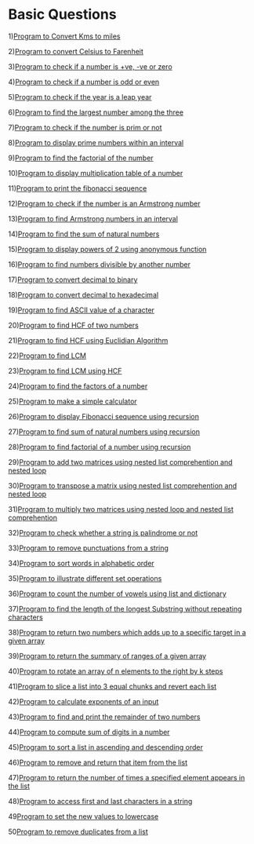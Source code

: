 # Basic Questions

1)[Program to Convert Kms to miles](https://github.com/Dev-John125/Python/blob/main/problems/01_Kms_to_miles.ipynb)

2)[Program to convert Celsius to Farenheit](https://github.com/Dev-John125/Python/blob/main/problems/02_Celcius_To_Farhanheit.ipynb)

3)[Program to check if a number is +ve, -ve or zero](https://github.com/Dev-John125/Python/blob/main/problems/03_Positive_Negative_Zero.ipynb)

4)[Program to check if a number is odd or even](https://github.com/Dev-John125/Python/blob/main/problems/04_Odd_Even.ipynb)

5)[Program to check if the year is a leap year](https://github.com/Dev-John125/Python/blob/main/problems/05_LeapYear.ipynb)

6)[Program to find the largest number among the three](https://github.com/Dev-John125/Python/blob/main/problems/06_Largest_Among_Three.ipynb)

7)[Program to check if the number is prim or not](https://github.com/Dev-John125/Python/blob/main/problems/07_Prime.ipynb)

8)[Program to display prime numbers within an interval](https://github.com/Dev-John125/Python/blob/main/problems/08_Prime_Within_A_Range.ipynb)

9)[Program to find the factorial of the number](https://github.com/Dev-John125/Python/blob/main/problems/09_Factorial.ipynb)

10)[Program to display multiplication table of a number](https://github.com/Dev-John125/Python/blob/main/problems/10_Multiplication_Table.ipynb)

11)[Program to print the fibonacci sequence](https://github.com/Dev-John125/Python/blob/main/problems/11_Fibonacci_Series.ipynb)

12)[Program to check if the number is an Armstrong number](https://github.com/Dev-John125/Python/blob/main/problems/12_Armstrong.ipynb)

13)[Program to find Armstrong numbers in an interval](https://github.com/Dev-John125/Python/blob/main/problems/13_Armstrong_interval.ipynb)

14)[Program to find the sum of natural numbers](https://github.com/Dev-John125/Python/blob/main/problems/14_Sum_of_natural_numbers.ipynb)

15)[Program to display powers of 2 using anonymous function](https://github.com/Dev-John125/Python/blob/main/problems/15_Powers_of_2_anonymous_function.ipynb)

16)[Program to find numbers divisible by another number](https://github.com/Dev-John125/Python/blob/main/problems/16_Divisibility_problem.ipynb)

17)[Program to convert decimal to binary](https://github.com/Dev-John125/Python/blob/main/problems/17_Decimal_To_Binary.ipynb)

18)[Program to convert decimal to hexadecimal](https://github.com/Dev-John125/Python/blob/main/problems/18_Decimal_To_Hexadecimal.ipynb)

19)[Program to find ASCII value of a character](https://github.com/Dev-John125/Python/blob/main/problems/19_Finding_Ascii_values.ipynb)

20)[Program to find HCF of two numbers](https://github.com/Dev-John125/Python/blob/main/problems/20_HCF.ipynb)

21)[Program to find HCF using Euclidian Algorithm](https://github.com/Dev-John125/Python/blob/main/problems/21_HCF_using_Euclidian_Algo.ipynb)

22)[Program to find LCM](https://github.com/Dev-John125/Python/blob/main/problems/22_LCM.ipynb)

23)[Program to find LCM using HCF](https://github.com/Dev-John125/Python/blob/main/problems/23_LCM_using_GCD.ipynb)

24)[Program to find the factors of a number](https://github.com/Dev-John125/Python/blob/main/problems/24_Factors.ipynb)

25)[Program to make a simple calculator](https://github.com/Dev-John125/Python/blob/main/problems/25_Simple_Calculator.ipynb)

26)[Program to display Fibonacci sequence using recursion](https://github.com/Dev-John125/Python/blob/main/problems/26_Fibonacci_recursion.ipynb)

27)[Program to find sum of natural numbers using recursion](https://github.com/Dev-John125/Python/blob/main/problems/27_Sum_of_natural_numbers_recursion.ipynb)

28)[Program to find factorial of a number using recursion](https://github.com/Dev-John125/Python/blob/main/problems/28_Factorial_recursion.ipynb)

29)[Program to add two matrices using nested list comprehention and nested loop](https://github.com/Dev-John125/Python/blob/main/problems/29_Adding_Matrices.ipynb)

30)[Program to transpose a matrix using nested list comprehention and nested loop](https://github.com/Dev-John125/Python/blob/main/problems/30_Transpose_Matrix_loop_list.ipynb)

31)[Program to multiply two matrices using nested loop and nested list comprehention](https://github.com/Dev-John125/Python/blob/main/problems/31_Multiplying_matrices.ipynb)

32)[Program to check whether a string is palindrome or not](https://github.com/Dev-John125/Python/blob/main/problems/32_Palindrome.ipynb)

33)[Program to remove punctuations from a string](https://github.com/Dev-John125/Python/blob/main/problems/33_Removing_Punctuations.ipynb)

34)[Program to sort words in alphabetic order](https://github.com/Dev-John125/Python/blob/main/problems/34_Sort_words.ipynb)

35)[Program to illustrate different set operations](https://github.com/Dev-John125/Python/blob/main/problems/35_Set_operations.ipynb)

36)[Program to count the number of vowels using list and dictionary](https://github.com/Dev-John125/Python/blob/main/problems/36_Counting_vowels.ipynb)

37)[Program to find the length of the longest Substring without repeating characters](https://github.com/Dev-John125/Python/blob/main/problems/37_Longest_substring.ipynb)

38)[Program to return two numbers which adds up to a specific target in a given array](https://github.com/Dev-John125/Python/blob/main/problems/38_Return_Indices.ipynb)

39)[Program to return the summary of ranges of a given array ](https://github.com/Dev-John125/Python/blob/main/problems/39_Summary_of_ranges.ipynb)

40)[Program to rotate an array of n elements to the right by k steps](https://github.com/Dev-John125/Python/blob/main/problems/40_Rotate_by_k_steps.ipynb)

41)[Program to slice a list into 3 equal chunks and revert each list](https://github.com/Dev-John125/Python/blob/main/problems/41_Divide_and_revert.ipynb)

42)[Program to calculate exponents of an input](https://github.com/Dev-John125/Python/blob/main/problems/42_Calculate_exponents.ipynb)

43)[Program to find and print the remainder of two numbers](https://github.com/Dev-John125/Python/blob/main/problems/43_Finding_remainder.ipynb)

44)[Program to compute sum of digits in a number](https://github.com/Dev-John125/Python/blob/main/problems/44_Sum_of_digits.ipynb)

45)[Program to sort a list in ascending and descending order](https://github.com/Dev-John125/Python/blob/main/problems/45_Sorting_lists.ipynb)

46)[Program to remove and return that item from the list](https://github.com/Dev-John125/Python/blob/main/problems/46_Remove_and_return.ipynb)

47)[Program to return the number of times a specified element appears in the list](https://github.com/Dev-John125/Python/blob/main/problems/47_count_of_element_in_list.ipynb)

48)[Program to access first and last characters in a string](https://github.com/Dev-John125/Python/blob/main/problems/48_First_Last_characters_in_string.ipynb)

49[Program to set the new values to lowercase](https://github.com/Dev-John125/Python/blob/main/problems/49_Lowercase_list_values.ipynb)

50[Program to remove duplicates from a list](https://github.com/Dev-John125/Python/blob/main/problems/50_Removing_duplicates.ipynb)


